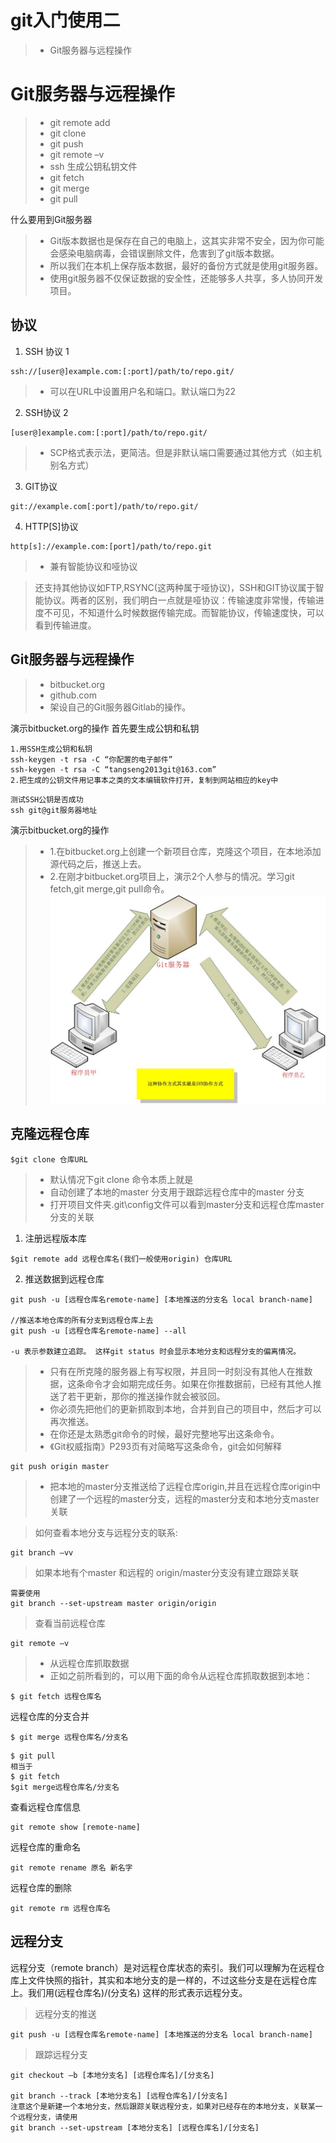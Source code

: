 # git入门使用二
>* Git服务器与远程操作

# Git服务器与远程操作
>* git remote add
>* git clone
>* git push
>* git remote –v
>* ssh 生成公钥私钥文件
>* git fetch
>* git merge
>* git pull


什么要用到Git服务器
>* Git版本数据也是保存在自己的电脑上，这其实非常不安全，因为你可能会感染电脑病毒，会错误删除文件，危害到了git版本数据。
>* 所以我们在本机上保存版本数据，最好的备份方式就是使用git服务器。
>* 使用git服务器不仅保证数据的安全性，还能够多人共享，多人协同开发项目。

## 协议
1. SSH 协议 1
```shell
ssh://[user@]example.com:[:port]/path/to/repo.git/

```
>* 可以在URL中设置用户名和端口。默认端口为22

2. SSH协议 2
```shell
[user@]example.com:[:port]/path/to/repo.git/

```
>* SCP格式表示法，更简洁。但是非默认端口需要通过其他方式（如主机别名方式）

3. GIT协议
```shell
git://example.com[:port]/path/to/repo.git/

```

4. HTTP[S]协议
```shell
http[s]://example.com:[port]/path/to/repo.git

```
>* 兼有智能协议和哑协议


> 还支持其他协议如FTP,RSYNC(这两种属于哑协议)，SSH和GIT协议属于智能协议。两者的区别，我们明白一点就是哑协议：传输速度非常慢，传输进度不可见，不知道什么时候数据传输完成。而智能协议，传输速度快，可以看到传输进度。

## Git服务器与远程操作

>* bitbucket.org
>* github.com
>* 架设自己的Git服务器Gitlab的操作。

演示bitbucket.org的操作 首先要生成公钥和私钥
```shell
1.用SSH生成公钥和私钥
ssh-keygen -t rsa -C “你配置的电子邮件”
ssh-keygen -t rsa -C “tangseng2013git@163.com”
2.把生成的公钥文件用记事本之类的文本编辑软件打开，复制到网站相应的key中

```

```shell
测试SSH公钥是否成功
ssh git@git服务器地址

```

演示bitbucket.org的操作
>* 1.在bitbucket.org上创建一个新项目仓库，克隆这个项目，在本地添加源代码之后，推送上去。
>* 2.在刚才bitbucket.org项目上，演示2个人参与的情况。学习git fetch,git merge,git pull命令。
![image](https://github.com/csyeva/eva/blob/master/img/github/gitrm.png)


## 克隆远程仓库

```shell
$git clone 仓库URL

```
>* 默认情况下git clone 命令本质上就是
>* 自动创建了本地的master 分支用于跟踪远程仓库中的master 分支
>* 打开项目文件夹\.git\config文件可以看到master分支和远程仓库master分支的关联

1. 注册远程版本库
```shell
$git remote add 远程仓库名(我们一般使用origin) 仓库URL

```

2. 推送数据到远程仓库

```shell
git push -u [远程仓库名remote-name] [本地推送的分支名 local branch-name]

//推送本地仓库的所有分支到远程仓库上去
git push -u [远程仓库名remote-name] --all

-u 表示参数建立追踪。 这样git status 时会显示本地分支和远程分支的偏离情况。

```
>* 只有在所克隆的服务器上有写权限，并且同一时刻没有其他人在推数据，这条命令才会如期完成任务。如果在你推数据前，已经有其他人推送了若干更新，那你的推送操作就会被驳回。
>* 你必须先把他们的更新抓取到本地，合并到自己的项目中，然后才可以再次推送。
>* 在你还是太熟悉git命令的时候，最好完整地写出这条命令。
>* 《Git权威指南》P293页有对简略写这条命令，git会如何解释

```shell
git push origin master

```

>* 把本地的master分支推送给了远程仓库origin,并且在远程仓库origin中创建了一个远程的master分支，远程的master分支和本地分支master关联

> 如何查看本地分支与远程分支的联系:
```shell
git branch –vv

```

> 如果本地有个master 和远程的 origin/master分支没有建立跟踪关联
```shell
需要使用
git branch --set-upstream master origin/origin

```

> 查看当前远程仓库
```shell
git remote –v

```

>* 从远程仓库抓取数据
>* 正如之前所看到的，可以用下面的命令从远程仓库抓取数据到本地：
```shell
$ git fetch 远程仓库名
```

远程仓库的分支合并
```shell
$ git merge 远程仓库名/分支名

```

```shell
$ git pull
相当于
$ git fetch
$git merge远程仓库名/分支名

```

查看远程仓库信息
```shell
git remote show [remote-name]

```

远程仓库的重命名
```shell
git remote rename 原名 新名字

```

远程仓库的删除
```shell
git remote rm 远程仓库名

```

## 远程分支

远程分支（remote branch）是对远程仓库状态的索引。我们可以理解为在远程仓库上文件快照的指针，其实和本地分支的是一样的，不过这些分支是在远程仓库上。我们用(远程仓库名)/(分支名) 这样的形式表示远程分支。

> 远程分支的推送
```shell
git push -u [远程仓库名remote-name] [本地推送的分支名 local branch-name]
```

> 跟踪远程分支
```shell
git checkout –b [本地分支名] [远程仓库名]/[分支名]

git branch --track [本地分支名] [远程仓库名]/[分支名]
注意这个是新建一个本地分支，然后跟踪关联远程分支，如果对已经存在的本地分支，关联某一个远程分支，请使用
git branch --set-upstream [本地分支名] [远程仓库名]/[分支名]

```






